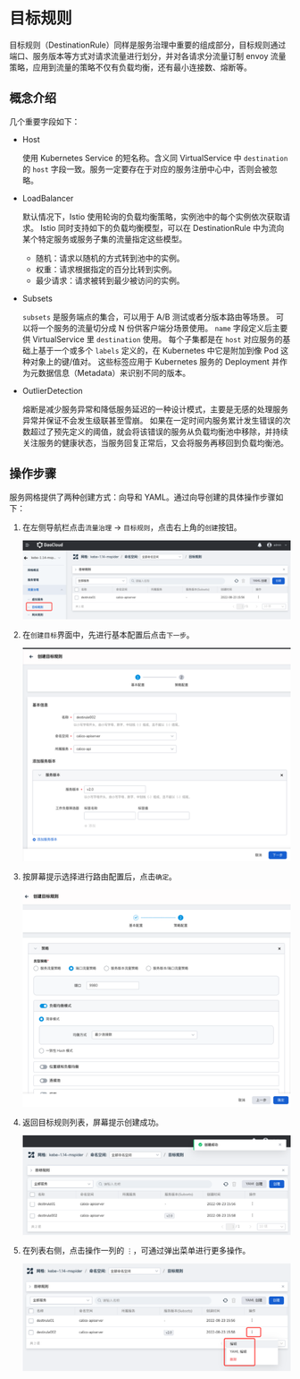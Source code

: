 # 目标规则

目标规则（DestinationRule）同样是服务治理中重要的组成部分，目标规则通过端口、服务版本等方式对请求流量进行划分，并对各请求分流量订制 envoy 流量策略，应用到流量的策略不仅有负载均衡，还有最小连接数、熔断等。

## 概念介绍

几个重要字段如下：

- Host

    使用 Kubernetes Service 的短名称。含义同 VirtualService 中 `destination` 的 `host` 字段一致。服务一定要存在于对应的服务注册中心中，否则会被忽略。

- LoadBalancer

    默认情况下，Istio 使用轮询的负载均衡策略，实例池中的每个实例依次获取请求。
    Istio 同时支持如下的负载均衡模型，可以在 DestinationRule 中为流向某个特定服务或服务子集的流量指定这些模型。

    - 随机：请求以随机的方式转到池中的实例。
    - 权重：请求根据指定的百分比转到实例。
    - 最少请求：请求被转到最少被访问的实例。

- Subsets

    `subsets` 是服务端点的集合，可以用于 A/B 测试或者分版本路由等场景。
    可以将一个服务的流量切分成 N 份供客户端分场景使用。
    `name` 字段定义后主要供 VirtualService 里 `destination` 使用。
    每个子集都是在 `host` 对应服务的基础上基于一个或多个 `labels` 定义的，在 Kubernetes 中它是附加到像 Pod 这种对象上的键/值对。
    这些标签应用于 Kubernetes 服务的 Deployment 并作为元数据信息（Metadata）来识别不同的版本。

- OutlierDetection
  
    熔断是减少服务异常和降低服务延迟的一种设计模式，主要是无感的处理服务异常并保证不会发生级联甚至雪崩。
    如果在一定时间内服务累计发生错误的次数超过了预先定义的阈值，就会将该错误的服务从负载均衡池中移除，并持续关注服务的健康状态，当服务回复正常后，又会将服务再移回到负载均衡池。

## 操作步骤

服务网格提供了两种创建方式：向导和 YAML。通过向导创建的具体操作步骤如下：

1. 在左侧导航栏点击`流量治理` -> `目标规则`，点击右上角的`创建`按钮。

    ![创建](../../images/destirule01.png)

2. 在`创建目标`界面中，先进行基本配置后点击`下一步`。

    ![创建目标](../../images/destirule02.png)

3. 按屏幕提示选择进行路由配置后，点击`确定`。

    ![路由配置](../../images/destirule03.png)

4. 返回目标规则列表，屏幕提示创建成功。

    ![创建成功](../../images/destirule04.png)

5. 在列表右侧，点击操作一列的 `⋮`，可通过弹出菜单进行更多操作。

    ![更多操作](../../images/destirule05.png)
